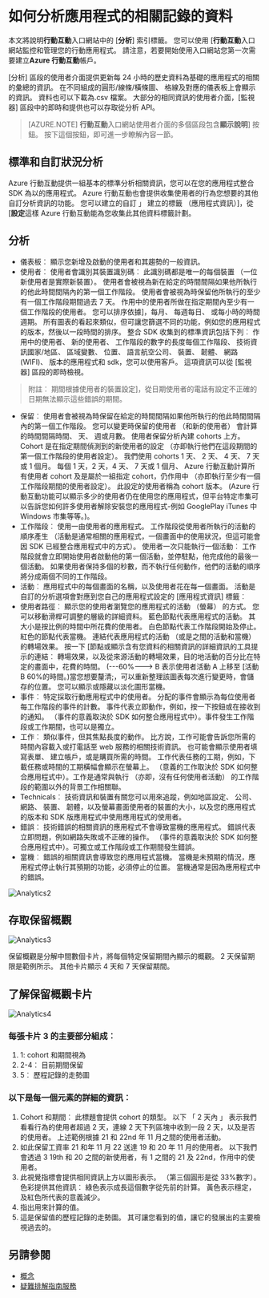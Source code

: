 <properties
   pageTitle="Azure 行動互動使用者介面狀況分析"
   description="瞭解如何分析歷史使用 Azure 行動互動的應用程式的相關的資料"
   services="mobile-engagement"
   documentationCenter=""
   authors="piyushjo"
   manager="dwrede"
   editor=""/>

<tags
   ms.service="mobile-engagement"
   ms.devlang="na"
   ms.topic="article"
   ms.tgt_pltfrm="mobile-multiple"
   ms.workload="mobile"
   ms.date="08/19/2016"
   ms.author="piyushjo"/>

# <a name="how-to-analyze-historical-data-about-your-application"></a>如何分析應用程式的相關記錄的資料

本文將說明**行動互動**入口網站中的 [**分析**] 索引標籤。 您可以使用 [**行動互動**入口網站監控和管理您的行動應用程式。 請注意，若要開始使用入口網站您第一次需要建立**Azure 行動互動**帳戶。


[分析] 區段的使用者介面提供更新每 24 小時的歷史資料為基礎的應用程式的相關的彙總的資訊。 在不同組成的圓形/線條/橫條圖、 格線及對應的儀表板上會顯示的資訊。 資料也可以下載為.csv 檔案。 大部分的相同資訊的使用者介面，[監視器] 區段中的即時和提供也可以存取從分析 API。

>[AZURE.NOTE] **行動互動**入口網站使用者介面的多個區段包含**顯示說明**] 按鈕。 按下這個按鈕，即可進一步瞭解內容一節。

## <a name="standard-and-custom-analytics"></a>標準和自訂狀況分析

Azure 行動互動提供一組基本的標準分析相關資訊，您可以在您的應用程式整合 SDK 為以的應用程式。 Azure 行動互動也會提供收集使用者的行為您想要的其他自訂分析資訊的功能。 您可以建立的自訂 」 建立的標籤 （應用程式資訊）]，從 [**設定**這樣 Azure 行動互動能為您收集此其他資料標籤計劃。



## <a name="analytics"></a>分析
- 儀表板︰ 顯示您新增及啟動的使用者和其趨勢的一般資訊。
- 使用者︰ 使用者會識別其裝置識別碼︰ 此識別碼都是唯一的每個裝置 （一位新使用者是實際新裝置）。 使用者會被視為新在給定的時間間隔如果他所執行的他此時間間隔內的第一個工作階段。 使用者會被視為時保留他所執行的至少有一個工作階段期間過去 7 天。 作用中的使用者所做在指定期間內至少有一個工作階段的使用者。 您可以排序依據]，每月、 每週每日、 或每小時的時間週期。 所有圖表的看起來類似，但可讓您篩選不同的功能，例如您的應用程式的版本，然後以一段時間的排序。 整合 SDK 收集到的標準資訊包括下列︰ 作用中的使用者、 新的使用者、 工作階段的數字的長度每個工作階段、 技術資訊國家/地區、 區域變數、 位置、 語言航空公司、 裝置、 韌體、 網路 (WIFI)、 版本的應用程式和 sdk，您可以使用客戶。 這項資訊可以從 [監視器] 區段的即時檢視。

> 附註︰ 期間根據使用者的裝置設定]，從日期使用者的電話有設定不正確的日期無法顯示這些錯誤的期間。

- 保留︰ 使用者會被視為時保留在給定的時間間隔如果他所執行的他此時間間隔內的第一個工作階段。 您可以變更時保留的使用者 （和新的使用者） 會計算的時間間隔時間、 天、 週或月數。 使用者保留分析內建 cohorts 上方。 Cohort 是在指定期間偵測到的新使用者的設定 （亦即執行他們在這段期間的第一個工作階段的使用者設定）。 我們使用 cohorts 1 天、 2 天、 4 天、 7 天或 1 個月。 每個 1 天，2 天，4 天、 7 天或 1 個月、 Azure 行動互動計算所有使用者 cohort 及是屬於一組指定 cohort，仍作用中 （亦即執行至少有一個工作階段期間的使用者設定）。 此設定的使用者稱為 cohort 版本。 (Azure 行動互動功能可以顯示多少的使用者仍在使用您的應用程式，但平台特定市集可以告訴您如何許多使用者解除安裝您的應用程式-例如 GooglePlay iTunes 中 Windows 市集等等。)。
- 工作階段︰ 使用一由使用者的應用程式。 工作階段從使用者所執行的活動的順序產生 （活動是通常相關的應用程式，一個畫面中的使用狀況，但這可能會因 SDK 已經整合應用程式中的方式）。 使用者一次只能執行一個活動︰ 工作階段就會立即開始使用者啟動他的第一個活動，並停駐點，他完成他的最後一個活動。 如果使用者保持多個的秒數，而不執行任何動作，他們的活動的順序將分成兩個不同的工作階段。
- 活動︰ 應用程式中的每個畫面的名稱，以及使用者花在每一個畫面。 活動是自訂的分析選項會對應到您自己的應用程式設定的 [應用程式資訊] 標籤︰
- 使用者路徑︰ 顯示您的使用者瀏覽您的應用程式的活動 （螢幕） 的方式。 您可以移動滑桿可調整的層級的詳細資料。 藍色節點代表應用程式的活動。 其大小是按比例的時間中所花費的使用者。 白色節點代表工作階段開始及停止。 紅色的節點代表當機。 連結代表應用程式的活動 （或是之間的活動和當機） 的轉場效果。 按一下 [節點或顯示含有您資料的相關資訊的詳細資訊的工具提示的連結︰ 轉場效果，以及從來源活動的轉場效果，目的地活動的百分比在特定的畫面中，花費的時間。 (---60%---> B 表示使用者活動 A 上移至 [活動 B 60%的時間。)當您想要釐清;，可以重新整理該圖表每次進行變更時，會儲存的位置。 您可以顯示或隱藏以淡化圖形當機。
- 事件︰ 特定採取行動應用程式中的使用者。 分配的事件會顯示為每位使用者每工作階段的事件的計數。 事件代表立即動作，例如，按一下按鈕或在接收到的通知。 （事件的意義取決於 SDK 如何整合應用程式中）。事件發生工作階段或工作期間，也可以是獨立。
- 工作︰ 類似事件，但其焦點長度的動作。 比方說，工作可能會告訴您所需的時間內容載入或打電話至 web 服務的相關技術資訊。 也可能會顯示使用者填寫表單、 建立帳戶，或是購買所需的時間。 工作代表任務的工期，例如，下載任務或時間的工期橫幅會顯示在螢幕上。 （意義的工作取決於 SDK 如何整合應用程式中）。工作是通常與執行 （亦即，沒有任何使用者活動） 的工作階段的範圍以外的背景工作相關聯。
- Technicals︰ 技術資訊和裝置有關您可以用來追蹤，例如地區設定、 公司、 網路、 裝置、 韌體，以及螢幕畫面使用者的裝置的大小，以及您的應用程式的版本和 SDK 版應用程式中使用應用程式的使用者。
- 錯誤︰ 技術錯誤的相關資訊的應用程式不會導致當機的應用程式。 錯誤代表立即問題，例如網路失敗或不正確的操作。 （事件的意義取決於 SDK 如何整合應用程式中）。可獨立或工作階段或工作期間發生錯誤。
- 當機︰ 錯誤的相關資訊會導致您的應用程式當機。 當機是未預期的情況，應用程式停止執行其預期的功能，必須停止的位置。 當機通常是因為應用程式中的錯誤。

![Analytics2][11]

## <a name="accessing-the-retention-overview"></a>存取保留概觀
![Analytics3][12]

保留概觀是分解中間數個卡片，將每個特定保留期間內顯示的概觀。 2 天保留期限是範例所示。 其他卡片顯示 4 天和 7 天保留期間。

## <a name="understanding-the-retention-overview-cards"></a>了解保留概觀卡片
![Analytics4][13]

### <a name="each-card-is-composed-of-3-main-parts"></a>每張卡片 3 的主要部分組成︰
1. 1: cohort 和期間視為
2. 2-4︰ 目前期間保留
3. 5︰ 歷程記錄的走勢圖

### <a name="here-is-detailed-information-about-each-element"></a>以下是每一個元素的詳細的資訊︰
1.    Cohort 和期間︰ 此標題會提供 cohort 的類型。 以下 「 2 天內 」 表示我們看看行為的使用者超過 2 天，連線 2 天下列區塊中收到一段 2 天，以及是否的使用者。 上述範例根據 21 和 22nd 年 11 月之間的使用者活動。
2.    如此保留工資率 21 和年 11 月 22 送達 19 和 20 年 11 月的使用者。 以下我們會透過 3 19th 和 20 之間的新使用者，有 1 之間的 21 及 22nd，作用中的使用者。
3.    此視覺指標會提供相同資訊上方以圖形表示。 （第三個圓形是從 33%數字）。色彩提供其他資訊︰ 綠色表示成長這個數字從先前的計算。 黃色表示穩定，及紅色所代表的意義減少。
4.    指出用來計算的值。
5.    這是保留值的歷程記錄的走勢圖。 其可讓您看到的值，讓它的發展出的主要檢視過去的。


## <a name="see-also"></a>另請參閱

- [概念][Link 6]
- [疑難排解指南服務][Link 24]

<!--Image references-->
[1]: ./media/mobile-engagement-user-interface-navigation/navigation1.png
[2]: ./media/mobile-engagement-user-interface-home/home1.png
[3]: ./media/mobile-engagement-user-interface-home/home2.png
[4]: ./media/mobile-engagement-user-interface-home/home3.png
[5]: ./media/mobile-engagement-user-interface-home/home4.png
[6]: ./media/mobile-engagement-user-interface-home/home5.png
[7]: ./media/mobile-engagement-user-interface-my-account/myaccount1.png
[8]: ./media/mobile-engagement-user-interface-my-account/myaccount2.png
[9]: ./media/mobile-engagement-user-interface-my-account/myaccount3.png
[10]: ./media/mobile-engagement-user-interface-analytics/analytics1.png
[11]: ./media/mobile-engagement-user-interface-analytics/analytics2.png
[12]: ./media/mobile-engagement-user-interface-analytics/analytics3.png
[13]: ./media/mobile-engagement-user-interface-analytics/analytics4.png
[14]: ./media/mobile-engagement-user-interface-monitor/monitor1.png
[15]: ./media/mobile-engagement-user-interface-monitor/monitor2.png
[16]: ./media/mobile-engagement-user-interface-monitor/monitor3.png
[17]: ./media/mobile-engagement-user-interface-monitor/monitor4.png
[18]: ./media/mobile-engagement-user-interface-reach/reach1.png
[19]: ./media/mobile-engagement-user-interface-reach/reach2.png
[20]: ./media/mobile-engagement-user-interface-reach-campaign/Reach-Campaign1.png
[21]: ./media/mobile-engagement-user-interface-reach-campaign/Reach-Campaign2.png
[22]: ./media/mobile-engagement-user-interface-reach-campaign/Reach-Campaign3.png
[23]: ./media/mobile-engagement-user-interface-reach-campaign/Reach-Campaign4.png
[24]: ./media/mobile-engagement-user-interface-reach-campaign/Reach-Campaign5.png
[25]: ./media/mobile-engagement-user-interface-reach-campaign/Reach-Campaign6.png
[26]: ./media/mobile-engagement-user-interface-reach-campaign/Reach-Campaign7.png
[27]: ./media/mobile-engagement-user-interface-reach-campaign/Reach-Campaign8.png
[28]: ./media/mobile-engagement-user-interface-reach-campaign/Reach-Campaign9.png
[29]: ./media/mobile-engagement-user-interface-reach-criterion/Reach-Criterion1.png
[30]: ./media/mobile-engagement-user-interface-reach-content/Reach-Content1.png
[31]: ./media/mobile-engagement-user-interface-reach-content/Reach-Content2.png
[32]: ./media/mobile-engagement-user-interface-reach-content/Reach-Content3.png
[33]: ./media/mobile-engagement-user-interface-reach-content/Reach-Content4.png
[34]: ./media/mobile-engagement-user-interface-dashboard/dashboard1.png
[35]: ./media/mobile-engagement-user-interface-segments/segments1.png
[36]: ./media/mobile-engagement-user-interface-segments/segments2.png
[37]: ./media/mobile-engagement-user-interface-segments/segments3.png
[38]: ./media/mobile-engagement-user-interface-segments/segments4.png
[39]: ./media/mobile-engagement-user-interface-segments/segments5.png
[40]: ./media/mobile-engagement-user-interface-segments/segments6.png
[41]: ./media/mobile-engagement-user-interface-segments/segments7.png
[42]: ./media/mobile-engagement-user-interface-segments/segments8.png
[43]: ./media/mobile-engagement-user-interface-segments/segments9.png
[44]: ./media/mobile-engagement-user-interface-segments/segments10.png
[45]: ./media/mobile-engagement-user-interface-segments/segments11.png
[46]: ./media/mobile-engagement-user-interface-settings/settings1.png
[47]: ./media/mobile-engagement-user-interface-settings/settings2.png
[48]: ./media/mobile-engagement-user-interface-settings/settings3.png
[49]: ./media/mobile-engagement-user-interface-settings/settings4.png
[50]: ./media/mobile-engagement-user-interface-settings/settings5.png
[51]: ./media/mobile-engagement-user-interface-settings/settings6.png
[52]: ./media/mobile-engagement-user-interface-settings/settings7.png
[53]: ./media/mobile-engagement-user-interface-settings/settings8.png
[54]: ./media/mobile-engagement-user-interface-settings/settings9.png
[55]: ./media/mobile-engagement-user-interface-settings/settings10.png
[56]: ./media/mobile-engagement-user-interface-settings/settings11.png
[57]: ./media/mobile-engagement-user-interface-settings/settings12.png
[58]: ./media/mobile-engagement-user-interface-settings/settings13.png

<!--Link references-->
[Link 1]: mobile-engagement-user-interface.md
[Link 2]: mobile-engagement-troubleshooting-guide.md
[Link 3]: mobile-engagement-how-tos.md
[Link 4]: http://go.microsoft.com/fwlink/?LinkID=525553
[Link 5]: http://go.microsoft.com/fwlink/?LinkID=525554
[Link 6]: http://go.microsoft.com/fwlink/?LinkId=525555
[Link 7]: https://account.windowsazure.com/PreviewFeatures
[Link 8]: https://social.msdn.microsoft.com/Forums/azure/home?forum=azuremobileengagement
[Link 9]: http://azure.microsoft.com/services/mobile-engagement/
[Link 10]: http://azure.microsoft.com/documentation/services/mobile-engagement/
[Link 11]: http://azure.microsoft.com/pricing/details/mobile-engagement/
[Link 12]: mobile-engagement-user-interface-navigation.md
[Link 13]: mobile-engagement-user-interface-home.md
[Link 14]: mobile-engagement-user-interface-my-account.md
[Link 15]: mobile-engagement-user-interface-analytics.md
[Link 16]: mobile-engagement-user-interface-monitor.md
[Link 17]: mobile-engagement-user-interface-reach.md
[Link 18]: mobile-engagement-user-interface-segments.md
[Link 19]: mobile-engagement-user-interface-dashboard.md
[Link 20]: mobile-engagement-user-interface-settings.md
[Link 21]: mobile-engagement-troubleshooting-guide-analytics.md
[Link 22]: mobile-engagement-troubleshooting-guide-apis.md
[Link 23]: mobile-engagement-troubleshooting-guide-push-reach.md
[Link 24]: mobile-engagement-troubleshooting-guide-service.md
[Link 25]: mobile-engagement-troubleshooting-guide-sdk.md
[Link 26]: mobile-engagement-troubleshooting-guide-sr-info.md
[Link 27]: ../mobile-engagement-how-tos-first-push.md
[Link 28]: ../mobile-engagement-how-tos-test-campaign.md
[Link 29]: ../mobile-engagement-how-tos-personalize-push.md
[Link 30]: ../mobile-engagement-how-tos-differentiate-push.md
[Link 31]: ../mobile-engagement-how-tos-schedule-campaign.md
[Link 32]: ../mobile-engagement-how-tos-text-view.md
[Link 33]: ../mobile-engagement-how-tos-web-view.md
